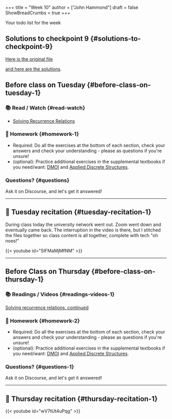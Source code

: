 +++
title = "Week 10"
author = ["John Hammond"]
draft = false
ShowBreadCrumbs = true
+++

Your todo list for the week
<!--more-->


## Solutions to checkpoint 9 {#solutions-to-checkpoint-9}

[Here is the original file](https://nextcloud.math.wichita.edu/index.php/s/Z4HNLgFHcYEgHTY)

[and here are the solutions](https://nextcloud.math.wichita.edu/index.php/s/5iL5pSSfNCPoCF7).


## Before class on Tuesday {#before-class-on-tuesday-1}


### 📚 Read / Watch {#read-watch}

-   [Solving Recurrence Relations](https://www.math.wichita.edu/discrete-book/section-solvingrecurrences.html)


### 📝 Homework {#homework-1}

-   Required: Do all the exercises at the bottom of each section, check
    your answers and check your understanding - please as questions if
    you're unsure!
-   (optional): Practice additional exercises in the supplemental
    textbooks if you need/want:
    [DMOI](http://discrete.openmathbooks.org/dmoi3/) and
    [Applied
    Discrete Structures](http://faculty.uml.edu/klevasseur/ads/index-ads.html).


### Questions? {#questions}

Ask it on Discourse, and let's get it answered!

---


## 🎥 Tuesday recitation {#tuesday-recitation-1}

During class today the university network went out. Zoom went down and eventually came back. The interruption in the video is there, but I stitched the files together so class content is all together, complete with tech "oh noes!"

{{< youtube id="SlFMaMjMfNM" >}}

---


## Before Class on Thursday {#before-class-on-thursday-1}


### 📚 Readings / Videos {#readings-videos-1}

[Solving
recurrence relations, continued](https://www.math.wichita.edu/discrete-book/section-solvingrecurrences.html)


### 📝 Homework {#homework-2}

-   Required: Do all the exercises at the bottom of each section, check
    your answers and check your understanding - please as questions if
    you're unsure!
-   (optional): Practice additional exercises in the supplemental
    textbooks if you need/want:
    [DMOI](http://discrete.openmathbooks.org/dmoi3/) and
    [Applied
    Discrete Structures](http://faculty.uml.edu/klevasseur/ads/index-ads.html).


### Questions? {#questions-1}

Ask it on Discourse, and let's get it answered!

---


## 🎥 Thursday recitation {#thursday-recitation-1}

{{< youtube id="wV7tUt4uPqg" >}}

